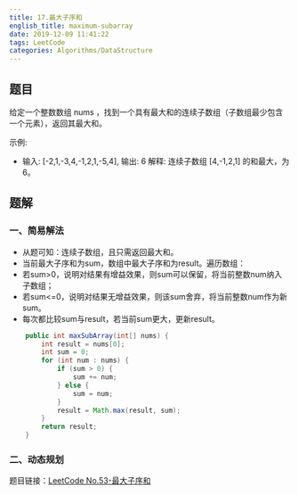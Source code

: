 ```yaml
---
title: 17.最大子序和
english_title: maximum-subarray
date: 2019-12-09 11:41:22
tags: LeetCode
categories: Algorithms/DataStructure
---
```


## 题目

给定一个整数数组 nums ，找到一个具有最大和的连续子数组（子数组最少包含一个元素），返回其最大和。

示例:

* 输入: [-2,1,-3,4,-1,2,1,-5,4],   输出: 6
  解释: 连续子数组 [4,-1,2,1] 的和最大，为 6。

## 题解

### 一、简易解法

* 从题可知：连续子数组，且只需返回最大和。
* 当前最大子序和为sum，数组中最大子序和为result。遍历数组：
* 若sum>0，说明对结果有增益效果，则sum可以保留，将当前整数num纳入子数组；
* 若sum<=0，说明对结果无增益效果，则该sum舍弃，将当前整数num作为新sum。
* 每次都比较sum与result，若当前sum更大，更新result。

```java
    public int maxSubArray(int[] nums) {
        int result = nums[0];
        int sum = 0;
        for (int num : nums) {
            if (sum > 0) {
                sum += num;
            } else {
                sum = num;
            }
            result = Math.max(result, sum);
        }
        return result;
    }

```



### 二、动态规划







题目链接：[LeetCode No.53-最大子序和](https://leetcode-cn.com/problems/maximum-subarray)
